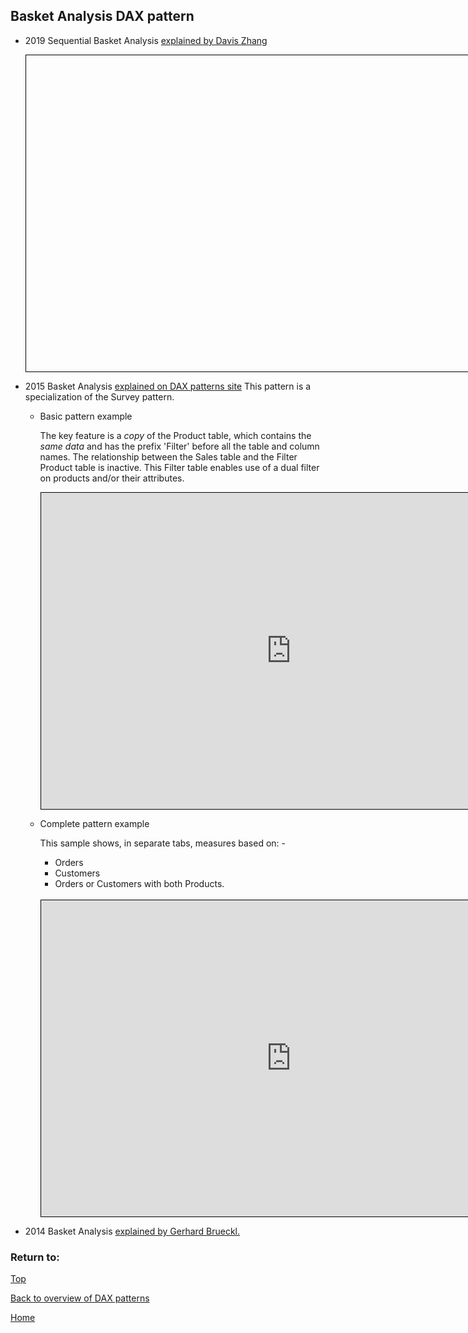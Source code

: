 <style>
    iframe {
      border: 1px solid black;
      width: 800px;
      height: 506px;
    }
</style>


## Basket Analysis DAX pattern

- 2019 Sequential Basket Analysis [explained by Davis Zhang](https://www.linkedin.com/pulse/explore-potential-products-through-customers-purchase-davis-zhang)

    <iframe id="iframe-sba-1" title="sequential-basket-analysis-1" importance="low" allow="fullscreen"
    src=""></iframe>
    <br/>
- 2015 Basket Analysis [explained on DAX patterns site](https://www.daxpatterns.com/basket-analysis/)
  This pattern is a specialization of the Survey pattern.
  
  - Basic pattern example
    
    The key feature is a *copy* of the Product table, which contains the *same data* and has the prefix 'Filter' before all the table and column names. The relationship between the Sales table and the Filter Product table is inactive.  This Filter table enables use of a dual filter on products and/or their attributes.  
    
    <iframe id="iframe-ba-1" title="basket-analysis-1" importance="low" allow="fullscreen"
    src="https://app.powerbi.com/view?r=eyJrIjoiZjVlNjk4NmItYWMyYi00MzQ1LTllN2UtMGYxZjNmMTdiZWViIiwidCI6Ijg1OTBlYTFlLTdiMjctNDJlNS04MTdmLTZjOGYzNzE5ZjMxNCJ9"></iframe>
    <br/>
  - Complete pattern example
    
    This sample shows, in separate tabs, measures based on: \- 
    - Orders 
    - Customers 
    - Orders or Customers with both Products.  
    <br/>
    <iframe id="iframe-ba-2" title="basket-analysis-2" importance="low"  allow="fullscreen" 
    src="https://app.powerbi.com/view?r=eyJrIjoiOTQzMzljZDktZWRkYi00OGJlLTgwZjktMTg5MjQ0MmNlMmU3IiwidCI6Ijg1OTBlYTFlLTdiMjctNDJlNS04MTdmLTZjOGYzNzE5ZjMxNCJ9"></iframe>
    <br/>
- 2014 Basket Analysis [explained by Gerhard Brueckl.](https://blog.gbrueckl.at/2014/02/applied-basket-analysis-in-power-pivot-using-dax/)
    <br/>

### Return to: 
[Top](#basket-analysis-dax-pattern)
  
[Back to overview of DAX patterns](/Power-BI-samples-DAX-patterns/)
  
[Home](/.)
